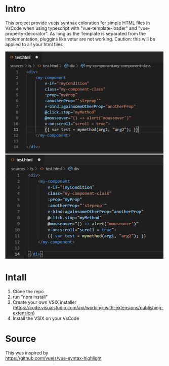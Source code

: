 # Intro

This project provide vuejs synthax coloration for simple HTML files in VsCode when using typescript with "vue-template-loader" and "vue-property-decorator". As long as the Template is separated from the implementation, pluggins like vetur are not working.
Caution: this will be applied to all your html files

![Image before](https://github.com/N00ts/Vue-HTML-syntax-highlighter/blob/master/images/before.png)
![image after](https://github.com/N00ts/Vue-HTML-syntax-highlighter/blob/master/images/after.png)

# Intall

1) Clone the repo<br/>
2) run "npm install"<br/>
3) Create your own VSIX installer (https://code.visualstudio.com/api/working-with-extensions/publishing-extension)<br/>
4) Install the VSIX on your VsCode<br/>


# Source 

This was inspired by<br/> 
https://github.com/vuejs/vue-syntax-highlight